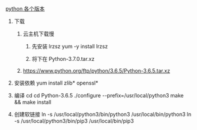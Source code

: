 [python 各个版本](https://www.python.org/ftp/python)

1. 下载
    1. 云主机下载慢
        1. 先安装 lrzsz
            yum -y install lrzsz

        2. 将下在 Python-3.7.0.tar.xz

    2. https://www.python.org/ftp/python/3.6.5/Python-3.6.5.tar.xz
2. 安装依赖
    yum install zlib* openssl*

3. 编译
    cd cd Python-3.6.5
    ./configure --prefix=/usr/local/python3
    make && make install

4. 创建软链接
    ln -s /usr/local/python3/bin/python3 /usr/local/bin/python3
    ln -s /usr/local/python3/bin/pip3 /usr/local/bin/pip3
